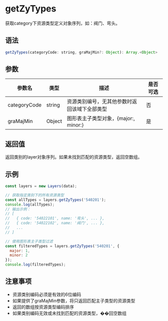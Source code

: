 # getZyTypes

获取category下资源类型定义对象序列，如：阀门、弯头。

## 语法

```javascript
getZyTypes(categoryCode: string, graMajMin?: Object): Array.<Object>
```

## 参数

| 参数名 | 类型 | 描述 | 是否可选 |
|--------|------|------|----------|
| categoryCode | string | 资源类别编号，无其他参数时返回该域下全部类型 | 否 |
| graMajMin | Object | 图形表主子类型对象，{major:, minor:} | 是 |

## 返回值

返回类别的layer对象序列。如果未找到匹配的资源类型，返回空数组。

## 示例

```javascript
const layers = new Layers(data);

// 获取指定类别下的所有资源类型
const allTypes = layers.getZyTypes('540201');
console.log(allTypes);
// 输出示例：
// [
//   { code: '54022101', name: '弯头', ... },
//   { code: '54022102', name: '阀门', ... },
//   ...
// ]

// 使用图形表主子类型过滤
const filteredTypes = layers.getZyTypes('540201', {
  major: 1,
  minor: 2
});
console.log(filteredTypes);
```

## 注意事项

- 资源类别编码必须是有效的6位编码
- 如果提供了graMajMin参数，将只返回匹配主子类型的资源类型
- 返回的数组按资源类型编码排序
- 如果类别编码无效或未找到匹配的资源类型，��回空数组 